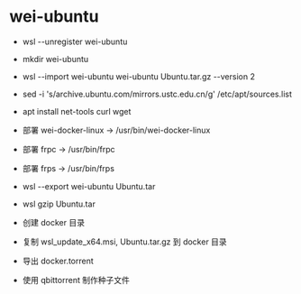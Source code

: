 # wei-ubuntu

- wsl --unregister wei-ubuntu
- mkdir wei-ubuntu
- wsl --import wei-ubuntu wei-ubuntu Ubuntu.tar.gz --version 2
- sed -i 's/archive.ubuntu.com/mirrors.ustc.edu.cn/g' /etc/apt/sources.list

- apt install net-tools curl wget
- 部署 wei-docker-linux -> /usr/bin/wei-docker-linux
- 部署 frpc -> /usr/bin/frpc
- 部署 frps -> /usr/bin/frps

- wsl --export wei-ubuntu Ubuntu.tar
- wsl gzip Ubuntu.tar
- 创建 docker 目录
- 复制 wsl_update_x64.msi, Ubuntu.tar.gz 到 docker 目录
- 导出 docker.torrent
- 使用 qbittorrent 制作种子文件
